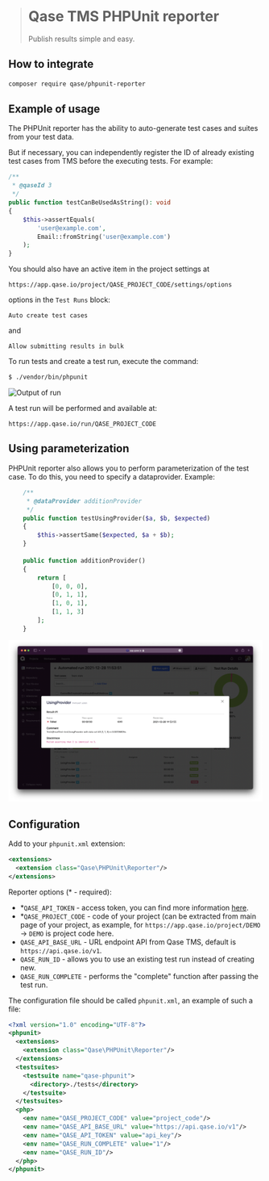 > # Qase TMS PHPUnit reporter
>
> Publish results simple and easy.

## How to integrate

```bash
composer require qase/phpunit-reporter
```

## Example of usage

The PHPUnit reporter has the ability to auto-generate test cases
and suites from your test data.

But if necessary, you can independently register the ID of already
existing test cases from TMS before the executing tests. For example:

```php
/**
 * @qaseId 3
 */
public function testCanBeUsedAsString(): void
{
    $this->assertEquals(
        'user@example.com',
        Email::fromString('user@example.com')
    );
}
```

You should also have an active item in the project settings at

```
https://app.qase.io/project/QASE_PROJECT_CODE/settings/options
```

options in the `Test Runs` block:

```
Auto create test cases
```
and
```
Allow submitting results in bulk
```

To run tests and create a test run, execute the command:

```bash
$ ./vendor/bin/phpunit
```

![Output of run](example/screenshots/screenshot.png)

A test run will be performed and available at:
```
https://app.qase.io/run/QASE_PROJECT_CODE
```
## Using parameterization

PHPUnit reporter also allows you to perform parameterization of the test case. To do this, you need to specify a dataprovider. Example:
```php
    /**
     * @dataProvider additionProvider
     */
    public function testUsingProvider($a, $b, $expected)
    {
        $this->assertSame($expected, $a + $b);
    }
    
    public function additionProvider()
    {
        return [
            [0, 0, 0],
            [0, 1, 1],
            [1, 0, 1],
            [1, 1, 3]
        ];
    }
```
![dashboard](example/screenshots/screenshot2.png)

## Configuration

Add to your `phpunit.xml` extension:

```xml
<extensions>
  <extension class="Qase\PHPUnit\Reporter"/>
</extensions>
```

Reporter options (* - required):

- *`QASE_API_TOKEN` - access token, you can find more information [here][auth].
- *`QASE_PROJECT_CODE` - code of your project (can be extracted from main page of your project,
  as example, for `https://app.qase.io/project/DEMO` -> `DEMO` is project code here.
- `QASE_API_BASE_URL` - URL endpoint API from Qase TMS, default is `https://api.qase.io/v1`.
- `QASE_RUN_ID` - allows you to use an existing test run instead of creating new.
- `QASE_RUN_COMPLETE` - performs the "complete" function after passing the test run.

The configuration file should be called `phpunit.xml`, an example of such a file:

```xml
<?xml version="1.0" encoding="UTF-8"?>
<phpunit>
  <extensions>
    <extension class="Qase\PHPUnit\Reporter"/>
  </extensions>
  <testsuites>
    <testsuite name="qase-phpunit">
      <directory>./tests</directory>
    </testsuite>
  </testsuites>
  <php>
    <env name="QASE_PROJECT_CODE" value="project_code"/>
    <env name="QASE_API_BASE_URL" value="https://api.qase.io/v1"/>
    <env name="QASE_API_TOKEN" value="api_key"/>
    <env name="QASE_RUN_COMPLETE" value="1"/>
    <env name="QASE_RUN_ID"/>
  </php>
</phpunit>
```

<!-- references -->

[auth]: https://developers.qase.io/#authentication
